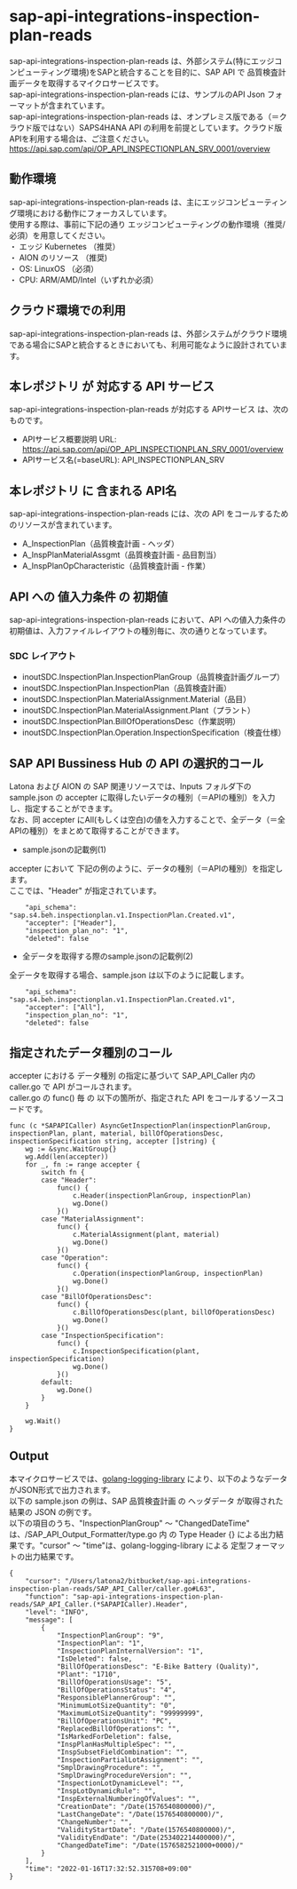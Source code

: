 # sap-api-integrations-inspection-plan-reads
sap-api-integrations-inspection-plan-reads は、外部システム(特にエッジコンピューティング環境)をSAPと統合することを目的に、SAP API で 品質検査計画データを取得するマイクロサービスです。    
sap-api-integrations-inspection-plan-reads には、サンプルのAPI Json フォーマットが含まれています。   
sap-api-integrations-inspection-plan-reads は、オンプレミス版である（＝クラウド版ではない）SAPS4HANA API の利用を前提としています。クラウド版APIを利用する場合は、ご注意ください。   
https://api.sap.com/api/OP_API_INSPECTIONPLAN_SRV_0001/overview

## 動作環境  
sap-api-integrations-inspection-plan-reads は、主にエッジコンピューティング環境における動作にフォーカスしています。  
使用する際は、事前に下記の通り エッジコンピューティングの動作環境（推奨/必須）を用意してください。  
・ エッジ Kubernetes （推奨）    
・ AION のリソース （推奨)    
・ OS: LinuxOS （必須）    
・ CPU: ARM/AMD/Intel（いずれか必須）　　

## クラウド環境での利用
sap-api-integrations-inspection-plan-reads は、外部システムがクラウド環境である場合にSAPと統合するときにおいても、利用可能なように設計されています。  

## 本レポジトリ が 対応する API サービス
sap-api-integrations-inspection-plan-reads が対応する APIサービス は、次のものです。

* APIサービス概要説明 URL: https://api.sap.com/api/OP_API_INSPECTIONPLAN_SRV_0001/overview  
* APIサービス名(=baseURL): API_INSPECTIONPLAN_SRV

## 本レポジトリ に 含まれる API名
sap-api-integrations-inspection-plan-reads には、次の API をコールするためのリソースが含まれています。  

* A_InspectionPlan（品質検査計画 - ヘッダ）
* A_InspPlanMaterialAssgmt（品質検査計画 - 品目割当）
* A_InspPlanOpCharacteristic（品質検査計画 - 作業）

## API への 値入力条件 の 初期値
sap-api-integrations-inspection-plan-reads において、API への値入力条件の初期値は、入力ファイルレイアウトの種別毎に、次の通りとなっています。  

### SDC レイアウト

* inoutSDC.InspectionPlan.InspectionPlanGroup（品質検査計画グループ）
* inoutSDC.InspectionPlan.InspectionPlan（品質検査計画）
* inoutSDC.InspectionPlan.MaterialAssignment.Material（品目）
* inoutSDC.InspectionPlan.MaterialAssignment.Plant（プラント）
* inoutSDC.InspectionPlan.BillOfOperationsDesc（作業説明）
* inoutSDC.InspectionPlan.Operation.InspectionSpecification（検査仕様）

## SAP API Bussiness Hub の API の選択的コール

Latona および AION の SAP 関連リソースでは、Inputs フォルダ下の sample.json の accepter に取得したいデータの種別（＝APIの種別）を入力し、指定することができます。  
なお、同 accepter にAll(もしくは空白)の値を入力することで、全データ（＝全APIの種別）をまとめて取得することができます。  

* sample.jsonの記載例(1)  

accepter において 下記の例のように、データの種別（＝APIの種別）を指定します。  
ここでは、"Header" が指定されています。

```
	"api_schema": "sap.s4.beh.inspectionplan.v1.InspectionPlan.Created.v1",
	"accepter": ["Header"],
	"inspection_plan_no": "1",
	"deleted": false
```
  
* 全データを取得する際のsample.jsonの記載例(2)  

全データを取得する場合、sample.json は以下のように記載します。  

```
	"api_schema": "sap.s4.beh.inspectionplan.v1.InspectionPlan.Created.v1",
	"accepter": ["All"],
	"inspection_plan_no": "1",
	"deleted": false
```

## 指定されたデータ種別のコール

accepter における データ種別 の指定に基づいて SAP_API_Caller 内の caller.go で API がコールされます。  
caller.go の func() 毎 の 以下の箇所が、指定された API をコールするソースコードです。  

```
func (c *SAPAPICaller) AsyncGetInspectionPlan(inspectionPlanGroup, inspectionPlan, plant, material, billOfOperationsDesc, inspectionSpecification string, accepter []string) {
	wg := &sync.WaitGroup{}
	wg.Add(len(accepter))
	for _, fn := range accepter {
		switch fn {
		case "Header":
			func() {
				c.Header(inspectionPlanGroup, inspectionPlan)
				wg.Done()
			}()
		case "MaterialAssignment":
			func() {
				c.MaterialAssignment(plant, material)
				wg.Done()
			}()
		case "Operation":
			func() {
				c.Operation(inspectionPlanGroup, inspectionPlan)
				wg.Done()
			}()
		case "BillOfOperationsDesc":
			func() {
				c.BillOfOperationsDesc(plant, billOfOperationsDesc)
				wg.Done()
			}()
		case "InspectionSpecification":
			func() {
				c.InspectionSpecification(plant, inspectionSpecification)
				wg.Done()
			}()
		default:
			wg.Done()
		}
	}

	wg.Wait()
}
```

## Output  
本マイクロサービスでは、[golang-logging-library](https://github.com/latonaio/golang-logging-library) により、以下のようなデータがJSON形式で出力されます。  
以下の sample.json の例は、SAP 品質検査計画 の ヘッダデータ が取得された結果の JSON の例です。  
以下の項目のうち、"InspectionPlanGroup" ～ "ChangedDateTime" は、/SAP_API_Output_Formatter/type.go 内 の Type Header {} による出力結果です。"cursor" ～ "time"は、golang-logging-library による 定型フォーマットの出力結果です。  

```
{
	"cursor": "/Users/latona2/bitbucket/sap-api-integrations-inspection-plan-reads/SAP_API_Caller/caller.go#L63",
	"function": "sap-api-integrations-inspection-plan-reads/SAP_API_Caller.(*SAPAPICaller).Header",
	"level": "INFO",
	"message": [
		{
			"InspectionPlanGroup": "9",
			"InspectionPlan": "1",
			"InspectionPlanInternalVersion": "1",
			"IsDeleted": false,
			"BillOfOperationsDesc": "E-Bike Battery (Quality)",
			"Plant": "1710",
			"BillOfOperationsUsage": "5",
			"BillOfOperationsStatus": "4",
			"ResponsiblePlannerGroup": "",
			"MinimumLotSizeQuantity": "0",
			"MaximumLotSizeQuantity": "99999999",
			"BillOfOperationsUnit": "PC",
			"ReplacedBillOfOperations": "",
			"IsMarkedForDeletion": false,
			"InspPlanHasMultipleSpec": "",
			"InspSubsetFieldCombination": "",
			"InspectionPartialLotAssignment": "",
			"SmplDrawingProcedure": "",
			"SmplDrawingProcedureVersion": "",
			"InspectionLotDynamicLevel": "",
			"InspLotDynamicRule": "",
			"InspExternalNumberingOfValues": "",
			"CreationDate": "/Date(1576540800000)/",
			"LastChangeDate": "/Date(1576540800000)/",
			"ChangeNumber": "",
			"ValidityStartDate": "/Date(1576540800000)/",
			"ValidityEndDate": "/Date(253402214400000)/",
			"ChangedDateTime": "/Date(1576582521000+0000)/"
		}
	],
	"time": "2022-01-16T17:32:52.315708+09:00"
}

```
